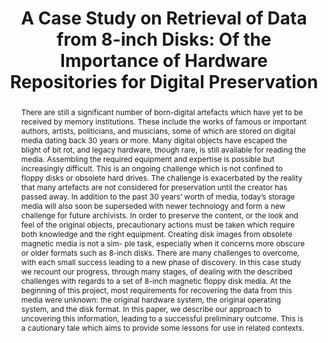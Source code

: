 ---
abstract: 'There are still a significant number of born-digital artefacts which have
  yet to be received by memory institutions. These include the works of famous or
  important authors, artists, politicians, and musicians, some of which are stored
  on digital media dating back 30 years or more. Many digital objects have escaped
  the blight of bit rot, and legacy hardware, though rare, is still available for
  reading the media. Assembling the required equipment and expertise is possible but
  increasingly difficult.

  This is an ongoing challenge which is not confined to floppy disks or obsolete hard
  drives. The challenge is exacerbated by the reality that many artefacts are not
  considered for preservation until the creator has passed away. In addition to the
  past 30 years’ worth of media, today’s storage media will also soon be superseded
  with newer technology and form a new challenge for future archivists. In order to
  preserve the content, or the look and feel of the original objects, precautionary
  actions must be taken which require both knowledge and the right equipment.

  Creating disk images from obsolete magnetic media is not a sim- ple task, especially
  when it concerns more obscure or older formats such as 8-inch disks. There are many
  challenges to overcome, with each small success leading to a new phase of discovery.

  In this case study we recount our progress, through many stages, of dealing with
  the described challenges with regards to a set of 8-inch magnetic floppy disk media.
  At the beginning of this project, most requirements for recovering the data from
  this media were unknown: the original hardware system, the original operating system,
  and the disk format. In this paper, we describe our approach to uncovering this
  information, leading to a successful preliminary outcome. This is a cautionary tale
  which aims to provide some lessons for use in related contexts.'
creators:
- de Vries, Denise
- von Suchodoletz, Dirk
- Meyer, Willibald
date: null
document_url: https://services.phaidra.univie.ac.at/api/object/o:931070/download
grand_parent: iPRES
institutions: []
keywords:
- kyoto
landing_page_url: https://phaidra.univie.ac.at/o:931070
language: eng
layout: publication
license: CC BY-SA 4.0 International
notes_url: null
parent: iPRES 2017
presentation_url: null
publication_type: paper
size: 302787
source_name: iPRES
title: 'A Case Study on Retrieval of Data from 8-inch Disks: Of the Importance of
  Hardware Repositories for Digital Preservation'
year: 2017
---